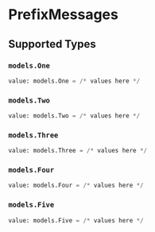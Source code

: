# PrefixMessages


## Supported Types

### `models.One`

```python
value: models.One = /* values here */
```

### `models.Two`

```python
value: models.Two = /* values here */
```

### `models.Three`

```python
value: models.Three = /* values here */
```

### `models.Four`

```python
value: models.Four = /* values here */
```

### `models.Five`

```python
value: models.Five = /* values here */
```

